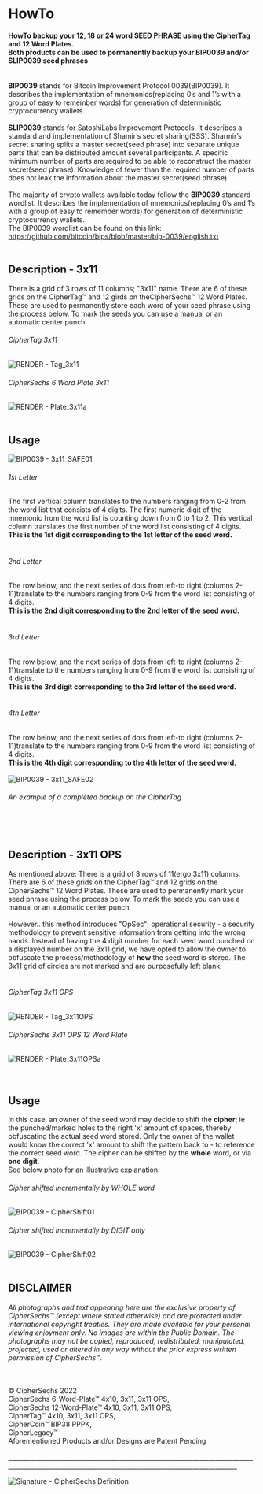 # HowTo 
**HowTo backup your 12, 18 or 24 word SEED PHRASE using the CipherTag and 12 Word Plates.<br/>
Both products can be used to permanently backup your BIP0039 and/or SLIP0039 seed phrases**<br/>
<br/>
<br/>
**BIP0039** stands for Bitcoin Improvement Protocol 0039(BIP0039).  It describes the implementation of mnemonics(replacing 0’s and 1’s with a group of easy to remember words) for generation of deterministic cryptocurrency wallets.
<br/>
<br/>
**SLIP0039** stands for SatoshiLabs Improvement Protocols.  It describes a standard and implementation of Shamir’s secret sharing(SSS).  Sharmir’s secret sharing splits a master secret(seed phrase) into separate unique parts that can be distributed amount several participants.  A specific minimum number of parts are required to be able to reconstruct the master secret(seed phrase).  Knowledge of fewer than the required number of parts does not leak the information about the master secret(seed phrase).
<br/>
<br/>
The majority of crypto wallets available today follow the **BIP0039** standard wordlist.  It describes the implementation of mnemonics(replacing 0’s and 1’s with a group of easy to remember words) for generation of deterministic cryptocurrency wallets.<br/>
The BIP0039 wordlist can be found on this link:<br/>
https://github.com/bitcoin/bips/blob/master/bip-0039/english.txt
<br/>
<br/>
## Description - 3x11
There is a grid of 3 rows of 11 columns; "3x11" name.  There are 6 of these grids on the CipherTag™ and 12 girds on theCipherSechs™ 12 Word Plates.
These are used to permanently store each word of your seed phrase using the process below.  To mark the seeds you can use a manual or an automatic center punch.

###### CipherTag 3x11
![RENDER - Tag_3x11](https://user-images.githubusercontent.com/97874862/149795773-c98eccc4-ddb4-4a24-b3c9-3571354928c0.png)

###### CipherSechs 6 Word Plate 3x11

![RENDER - Plate_3x11a](https://user-images.githubusercontent.com/97874862/149797430-c97df62a-203d-4291-90c8-66d0ac6c8c59.png)
<br/><br/>
## Usage

![BIP0039 - 3x11_SAFE01](https://user-images.githubusercontent.com/97874862/149903312-62e8040c-0f25-4822-81f1-b1b70f6d0709.png)
<br/>
###### 1st Letter
The first vertical column translates to the numbers ranging from 0-2 from the word list that consists of 4 digits. The first numeric digit of the mnemonic from the word list is counting down from 0 to 1 to 2.  This vertical column translates the first number of the word list consisting of 4 digits.<br/>
**This is the 1st digit corresponding to the 1st letter of the seed word.**
<br/><br/>
###### 2nd Letter
The row below, and the next series of dots from left-to right (columns 2-11)translate to the numbers ranging from 0-9 from the word list consisting of 4 digits.<br/>
**This is the 2nd digit corresponding to the 2nd letter of the seed word.**
<br/><br/>
###### 3rd Letter
The row below, and the next series of dots from left-to right (columns 2-11)translate to the numbers ranging from 0-9 from the word list consisting of 4 digits.<br/> 
**This is the 3rd digit corresponding to the 3rd letter of the seed word.**
<br/><br/>
###### 4th Letter
The row below, and the next series of dots from left-to right (columns 2-11)translate to the numbers ranging from 0-9 from the word list consisting of 4 digits.<br/>
**This is the 4th digit corresponding to the 4th letter of the seed word.**
<br/><br/>
![BIP0039 - 3x11_SAFE02](https://user-images.githubusercontent.com/97874862/149903332-3bb9d049-8d69-414f-b4f7-37d79d16845f.png)
###### An example of a completed backup on the CipherTag
<br/><br/>

## Description - 3x11 OPS

As mentioned above:
There is a grid of 3 rows of 11(ergo 3x11) columns.  There are 6 of these grids on the CipherTag™ and 12 grids on the CipherSechs™ 12 Word Plates.
These are used to permanently mark your seed phrase using the process below.  To mark the seeds you can use a manual or an automatic center punch.
<br/><br/>
However.. this method introduces "OpSec"; operational security - a security methodology to prevent sensitive information from getting into the wrong hands.
Instead of having the 4 digit number for each seed word punched on a displayed number on the 3x11 grid, we have opted to allow the owner to obfuscate the process/methodology of **how** the seed word is stored. The 3x11 grid of circles are not marked and are purposefully left blank.
<br/><br/>
###### CipherTag 3x11 OPS
![RENDER - Tag_3x11OPS](https://user-images.githubusercontent.com/97874862/149795891-a9bb6a87-a526-4ef6-969c-fc5ca4422c16.png)

###### CipherSechs 3x11 OPS 12 Word Plate

![RENDER - Plate_3x11OPSa](https://user-images.githubusercontent.com/97874862/149796749-d8183334-6476-4d9a-8d5f-4b48c856548e.png)
<br/><br/><br/>
## Usage
In this case, an owner of the seed word may decide to shift the **cipher**; ie the punched/marked holes to the right 'x' amount of spaces, thereby obfuscating the actual seed word stored.  Only the owner of the wallet would know the correct 'x' amount to shift the pattern back to - to reference the correct seed word.  The cipher can be shifted by the **whole** word, or via **one digit**.<br/>
See below photo for an illustrative explanation.
<br/>
###### Cipher shifted incrementally by WHOLE word
![BIP0039 - CipherShift01](https://user-images.githubusercontent.com/97874862/149953746-16514cf7-2e18-4410-8336-1159db226fdd.png)

###### Cipher shifted incrementally by DIGIT only
![BIP0039 - CipherShift02](https://user-images.githubusercontent.com/97874862/149953768-af4cb8da-2dce-4a2b-8540-c12cd8106d81.png)
<br/><br/>
## DISCLAIMER
###### All photographs and text appearing here are the exclusive property of CipherSechs™ (except where stated otherwise) and are protected under international copyright treaties. They are made available for your personal viewing enjoyment only. No images are within the Public Domain. The photographs may not be copied, reproduced, redistributed, manipulated, projected, used or altered in any way without the prior express written permission of CipherSechs™.
<br/>
© CipherSechs 2022<br/>
CipherSechs 6-Word-Plate™ 4x10, 3x11, 3x11 OPS,<br/>
CipherSechs 12-Word-Plate™ 4x10, 3x11, 3x11 OPS,<br/>
CipherTag™ 4x10, 3x11, 3x11 OPS,<br/> 
CipherCoin™ BIP38 PPPK,<br/>
CipherLegacy™<br/>
Aforementioned Products and/or Designs are Patent Pending<br/>
<br/>
_______________________________________________________________________________________________________________________________________________________

![Signature - CipherSechs Definition](https://user-images.githubusercontent.com/97874862/150493122-bdf8aa4c-ed18-49d2-a52f-930baed2437c.png)
